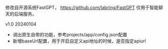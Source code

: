 修改自开源系统FastGPT， https://github.com/labring/FastGPT
仅用于智能聊天的后端服务。

v1.0 20240104
* 调出原生自带的功能，参考projects/app/config.json配置
* 新增baseUrl配置，用于开启自定义api地址的时候，是否指定apiurl
